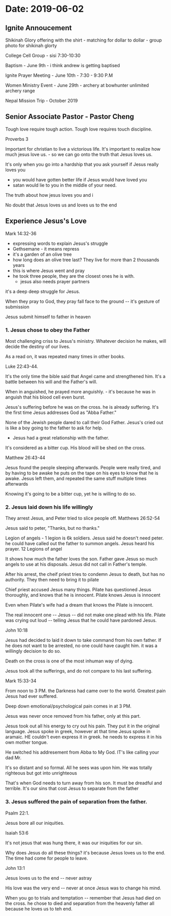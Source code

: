 # Date: 2019-06-02
## Ignite Annoucement

Shikinah Glory offering with the shirt
    - matching for dollar to dollar
    - group photo for shikinah glorty

College Cell Group
    - sisi 7:30-10:30

Baptism
    - June 9th
    - i think andrew is getting baptised

Ignite Prayer Meeting
    - June 10th
    - 7:30 - 9:30 P.M

Women Ministry Event
    - June 29th
    - archery at bowhunter unlimited archery range

Nepal Mission Trip
    - October 2019

## Senior Associate Pastor - Pastor Cheng

Tough love require tough action. Tough love requires touch discipline.

Proverbs 3

Important for christian to live a victorious life. It's important to realize how much jesus love us.
    - so we can go onto the truth that Jesus loves us.

It's only when you go into a hardship that you ask yourself if Jesus really loves you
- you would have gotten better life if Jesus would have loved you
- satan would lie to you in the middle of your need.

The truth about how jesus loves you and i

No doubt that Jesus loves us and loves us to the end


## Experience Jesus's Love

Mark 14:32-36
- expressing words to explain Jesus's struggle
- Gethsemane - it means repress
- it's a garden of an olive tree
- how long does an olive tree last? They live for more than 2 thousands years
- this is where Jesus went and pray
- he took three people, they are the closest ones he is with.
    - jesus also needs prayer partners

it's a deep deep struggle for Jesus.

When they pray to God, they pray fall face to the ground -- it's gesture of submission

Jesus submit himself to father in heaven

### 1. Jesus chose to obey the Father

Most challenging criss to Jesus's ministry. Whatever decision he makes, will decide the destiny of our lives.

As a read on, it was repeated many times in other books.

Luke 22:43-44.

It's the only time the bible said that Angel came and strengthened him. It's a battle between his will and the Father's will.

When in anguished, he prayed more anguishly.
    - it's because he was in anguish that his blood cell even burst.

Jesus's suffering before he was on the cross. he is already suffering. It's the first time Jesus addresses God as "Abba Father."

None of the Jewish people dared to call their God Father. Jesus's cried out is like a boy going to the father to ask for help.
- Jesus had a great relationship with the father.

It's considered as a bitter cup. His blood will be shed on the cross.

Matthew 26:43-44

Jesus found the people sleeping afterwards. People were really tired, and by having to be awake he puts on the tape on his eyes to know that he is awake. Jesus left them, and repeated the same stuff multiple times afterwards

Knowing it's going to be a bitter cup, yet he is willing to do so.

### 2. Jesus laid down his life willingly

They arrest Jesus, and Peter tried to slice people off.
Matthews 26:52-54

Jesus said to peter, "Thanks, but no thanks."

Legion of angels - 1 legion is 6k soldiers. Jesus said he doesn't need peter. he could have called out the father to summon angels. Jesus heard his prayer. 12 Legions of angel

It shows how much the father loves the son. Father gave Jesus so much angels to use at his disposals. Jesus did not call in Father's temple.

After his arrest, the cheif priest tries to condemn Jesus to death, but has no authority. They then need to bring it to pilate

Chief priest accused Jesus many things. Pilate has questioned Jesus thoroughly, and knows that he is innocent. Pilate knows Jesus is innocent

Even when Pilate's wife had a dream that knows the Pilate is innocent.

The real innocent one -- Jesus -- did not make one plead with his life. Pilate was crying out loud -- telling Jesus that he could have pardoned Jesus.

John 10:18

Jesus had decided to laid it down to take command from his own father. If he does not want to be arrested, no one could have caught him. it was a willingly decision to do so.

Death on the cross is one of the most inhuman way of dying.

Jesus took all the sufferings, and do not compare to his last suffering.

Mark 15:33-34

From noon to 3 PM. the Darkness had came over to the world. Greatest pain Jesus had ever suffered.

Deep down emotional/psychological pain comes in at 3 PM.

Jesus was never once removed from his father, only at this part.

Jesus took out all his energy to cry out his pain. They put it in the original language. Jesus spoke in greek, however at that time Jesus spoke in aramaic. HE couldn't even express it in greek. he needs to express it in his own mother tongue.

He switched his addresement from Abba to My God. IT's like calling your dad Mr.

It's so distant and so formal. All he sees was upon him. He was totally righteous but got into unrighteous

That's when God needs to turn away from his son. It must be dreadful and terrible. It's our sins that cost Jesus to separate from the father


### 3. Jesus suffered the pain of separation from the father.

Psalm 22:1.

Jesus bore all our iniquities.

Isaiah 53:6

It's not jesus that was hung there, it was our iniquities for our sin.

Why does Jesus do all these things? it's because Jesus loves us to the end. The time had come for people to leave.

John 13:1

Jesus loves us to the end -- never astray

His love was the very end -- never at once Jesus was to change his mind.

When you go to trials and temptation -- remember that Jesus had died on the cross. he chose to died and separation from the heavenly father all because he loves us to teh end.
